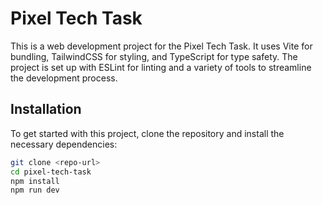 # Pixel Tech Task

This is a web development project for the Pixel Tech Task. It uses Vite for bundling, TailwindCSS for styling, and TypeScript for type safety. The project is set up with ESLint for linting and a variety of tools to streamline the development process.

## Installation

To get started with this project, clone the repository and install the necessary dependencies:

```bash
git clone <repo-url>
cd pixel-tech-task
npm install
npm run dev